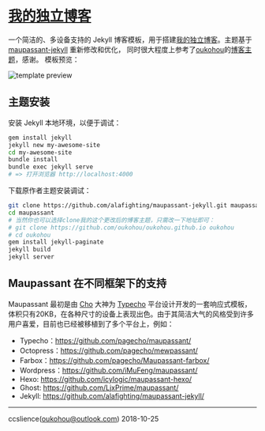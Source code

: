 [我的独立博客](http://www.oukohou.wang/)
=================================

一个简洁的、多设备支持的 Jekyll 博客模板，用于搭建[我的独立博客](http://ccslience.oukohou.wang/)。主题基于 [maupassant-jekyll](https://github.com/alafighting/maupassant-jekyll.git) 重新修改和优化，
同时很大程度上参考了[oukohou](https://github.com/oukohou)的[博客主题](https://github.com/oukohou/oukohou.github.io)，感谢。
模板预览：

![template preview](https://camo.githubusercontent.com/74fd2ccea00a682742515ce1d3725283c3385721/687474703a2f2f6f6f6f2e306f302e6f6f6f2f323031352f31302f32342f353632623562653132313737652e6a7067)

## 主题安装

安装 Jekyll 本地环境，以便于调试：

```bash
gem install jekyll
jekyll new my-awesome-site
cd my-awesome-site
bundle install
bundle exec jekyll serve
# => 打开浏览器 http://localhost:4000
```

下载原作者主题安装调试：

```bash
git clone https://github.com/alafighting/maupassant-jekyll.git maupassant
cd maupassant
# 当然你也可以选择clone我的这个更改后的博客主题，只需改一下地址即可：
# git clone https://github.com/oukohou/oukohou.github.io oukohou
# cd oukohou
gem install jekyll-paginate
jekyll build
jekyll server
```

## Maupassant 在不同框架下的支持

Maupassant 最初是由 [Cho](https://github.com/pagecho/) 大神为 [Typecho](http://typecho.org/) 平台设计开发的一套响应式模板，体积只有20KB，在各种尺寸的设备上表现出色。由于其简洁大气的风格受到许多用户喜爱，目前也已经被移植到了多个平台上，例如：

+ Typecho：https://github.com/pagecho/maupassant/
+ Octopress：https://github.com/pagecho/mewpassant/
+ Farbox：https://github.com/pagecho/Maupassant-farbox/
+ Wordpress：https://github.com/iMuFeng/maupassant/
+ Hexo: https://github.com/icylogic/maupassant-hexo/
+ Ghost: https://github.com/LjxPrime/maupassant/
+ Jekyll: https://github.com/alafighting/maupassant-jekyll/

------
ccslience(<oukohou@outlook.com>)
2018-10-25
